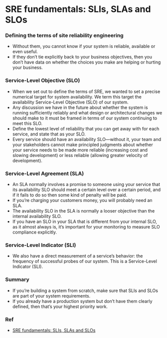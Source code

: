 # SRE fundamentals: SLIs, SLAs and SLOs
### Defining the terms of site reliability engineering
- Without them, you cannot know if your system is reliable, available or even useful.
- If they don’t tie explicitly back to your business objectives, then you don’t have data on whether the choices you make are helping or hurting your business.
### Service-Level Objective (SLO)
- When we set out to define the terms of SRE, we wanted to set a precise numerical target for system availability. We term this target the availability Service-Level Objective (SLO) of our system.
- Any discussion we have in the future about whether the system is running sufficiently reliably and what design or architectural changes we should make to it must be framed in terms of our system continuing to meet this SLO.
- Define the lowest level of reliability that you can get away with for each service, and state that as your SLO.
- Every service should have an availability SLO—without it, your team and your stakeholders cannot make principled judgments about whether your service needs to be made more reliable (increasing cost and slowing development) or less reliable (allowing greater velocity of development).
### Service-Level Agreement (SLA)
- An SLA normally involves a promise to someone using your service that its availability SLO should meet a certain level over a certain period, and if it fails to do so then some kind of penalty will be paid.
- If you’re charging your customers money, you will probably need an SLA.
- The availability SLO in the SLA is normally a looser objective than the internal availability SLO.
- If you have an SLO in your SLA that is different from your internal SLO, as it almost always is, it’s important for your monitoring to measure SLO compliance explicitly.
### Service-Level Indicator (SLI)
- We also have a direct measurement of a service’s behavior: the frequency of successful probes of our system. This is a Service-Level Indicator (SLI).
### Summary
- If you’re building a system from scratch, make sure that SLIs and SLOs are part of your system requirements.
- If you already have a production system but don’t have them clearly defined, then that’s your highest priority work.
### Ref
- [SRE fundamentals: SLIs, SLAs and SLOs](https://cloud.google.com/blog/products/devops-sre/sre-fundamentals-slis-slas-and-slos)